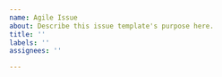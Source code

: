 ```yaml
---
name: Agile Issue
about: Describe this issue template's purpose here.
title: ''
labels: ''
assignees: ''

---
```




